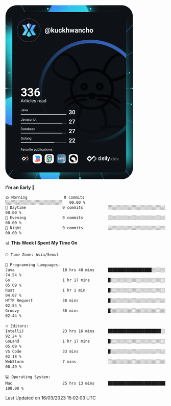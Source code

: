 <a href="https://app.daily.dev/kuckhwancho"><img src="https://github.com/kuckjwi0928/kuckjwi0928/blob/master/devcard.svg" width="400" alt="Kuckjwi Devcard"/></a>

<!--START_SECTION:waka-->
**I'm an Early 🐤** 

```text
🌞 Morning                0 commits           ░░░░░░░░░░░░░░░░░░░░░░░░░   00.00 % 
🌆 Daytime                0 commits           ░░░░░░░░░░░░░░░░░░░░░░░░░   00.00 % 
🌃 Evening                0 commits           ░░░░░░░░░░░░░░░░░░░░░░░░░   00.00 % 
🌙 Night                  0 commits           ░░░░░░░░░░░░░░░░░░░░░░░░░   00.00 % 
```


📊 **This Week I Spent My Time On** 

```text
🕑︎ Time Zone: Asia/Seoul

💬 Programming Languages: 
Java                     18 hrs 48 mins      ███████████████████░░░░░░   74.54 % 
Go                       1 hr 17 mins        █░░░░░░░░░░░░░░░░░░░░░░░░   05.09 % 
Rust                     1 hr 1 min          █░░░░░░░░░░░░░░░░░░░░░░░░   04.07 % 
HTTP Request             38 mins             █░░░░░░░░░░░░░░░░░░░░░░░░   02.54 % 
Groovy                   36 mins             █░░░░░░░░░░░░░░░░░░░░░░░░   02.44 % 

🔥 Editors: 
IntelliJ                 23 hrs 16 mins      ███████████████████████░░   92.24 % 
GoLand                   1 hr 17 mins        █░░░░░░░░░░░░░░░░░░░░░░░░   05.09 % 
VS Code                  33 mins             █░░░░░░░░░░░░░░░░░░░░░░░░   02.18 % 
WebStorm                 7 mins              ░░░░░░░░░░░░░░░░░░░░░░░░░   00.49 % 

💻 Operating System: 
Mac                      25 hrs 13 mins      █████████████████████████   100.00 % 
```


 Last Updated on 16/03/2023 15:02:03 UTC
<!--END_SECTION:waka-->
